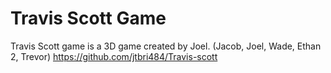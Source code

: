 # Travis Scott Game

Travis Scott game is a 3D game created by Joel.
(Jacob, Joel, Wade, Ethan 2, Trevor)
https://github.com/jtbri484/Travis-scott
